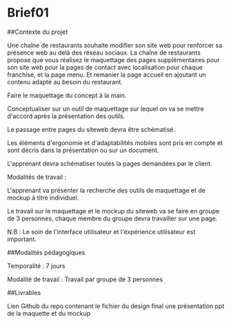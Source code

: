 # Brief01

##Contexte du projet

Une chaîne de restaurants souhaite modifier son site web pour renforcer sa présence web au delà des réseau sociaux. La chaîne de restaurants propose que vous réalisez le maquettage des pages supplémentaires pour son site web pour la pages de contact avec localisation pour chaque franchise, et la page menu. Et remanier la page accueil en ajoutant un contenu adapté au besoin du restaurant.

Faire le maquettage du concept à la main.

Conceptualiser sur un outil de maquettage sur lequel on va se mettre d'accord après la présentation des outils.

Le passage entre pages du siteweb devra être schématisé.

Les éléments d'ergonomie et d'adaptabilités mobiles sont pris en compte et sont décris dans la présentation ou sur un document.

L'apprenant devra schématiser toutes la pages demandées par le client.

Modalités de travail :

L'apprenant va présenter la recherche des outils de maquettage et de mockup à titre individuel.

Le travail sur le maquettage et le mockup du siteweb va se faire en groupe de 3 personnes, chaque membre du groupe devra travailler sur une page.

N.B : Le soin de l'interface utilisateur et l'éxpérience utilisateur est important.

##Modalités pédagogiques

Temporalité :
7 jours

Modalité de travail :
Travail par groupe de 3 personnes

##Livrables

Lien Github du repo contenant le fichier du design final une présentation ppt de la maquette et du mockup
